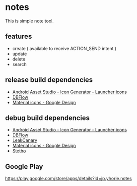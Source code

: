 # notes

This is simple note tool.

## features

* create ( available to receive ACTION_SEND intent )
* update
* delete
* search

## release build dependencies

* [Android Asset Studio - Icon Generator - Launcher icons](https://romannurik.github.io/AndroidAssetStudio/icons-launcher.html)
* [DBFlow](https://github.com/Raizlabs/DBFlow)
* [Material icons - Google Design](https://design.google.com/icons/)

## debug build dependencies

* [Android Asset Studio - Icon Generator - Launcher icons](https://romannurik.github.io/AndroidAssetStudio/icons-launcher.html)
* [DBFlow](https://github.com/Raizlabs/DBFlow)
* [LeakCanary](https://github.com/square/leakcanary)
* [Material icons - Google Design](https://design.google.com/icons/)
* [Stetho](http://facebook.github.io/stetho/)

## Google Play
https://play.google.com/store/apps/details?id=jp.yhorie.notes
